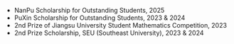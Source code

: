 
- NanPu Scholarship for Outstanding Students, 2025
- PuXin Scholarship for Outstanding Students, 2023 & 2024
- 2nd Prize of Jiangsu University Student Mathematics Competition, 2023
- 2nd Prize Scholarship, SEU (Southeast University), 2023 & 2024
